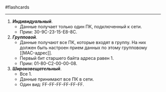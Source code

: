 #flashcards
***
1. ***Индивидуальный***.
	- Данные получает только один ПК, подключенный к сети.
	- Прим: 30-9C-23-15-E8-8C.
2. ***Групповой***.
	- Данные получают все ПК, которые входят в группу. На них должен быть настроен прием данных по этому групповому [[MAC-адрес]].
	- Первый бит старшего байта адреса равен 1.
	- Прим: 01-80-C2-00-00-08.
3. ***Широковещательный***.
	- Все 1.
	- Данные принимают все ПК в сети.
	- Один вид: FF-FF-FF-FF-FF-FF.
<!--SR:!2025-09-22,1,230-->